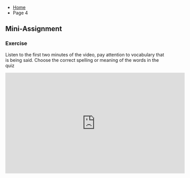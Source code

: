 <ul class="breadcrumb">
  <li><a href="https://anastasiamarkina1.github.io/SML209/">Home</a></li>
  <li>Page 4</li>
</ul>
<h2>Mini-Assignment</h2>
<h3>Exercise</h3><p>Listen to the first two minutes of the video, pay attention to vocabulary that is being said. Choose the correct spelling or meaning of the words in the quiz</p>  
<iframe width="560" height="315" src="https://www.youtube.com/embed/gsF18lz5rOA" frameborder="0" gesture="media" allow="encrypted-media" allowfullscreen></iframe>
